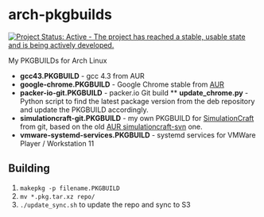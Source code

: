 # arch-pkgbuilds

[![Project Status: Active - The project has reached a stable, usable state and is being actively developed.](http://www.repostatus.org/badges/0.1.0/active.svg)](http://www.repostatus.org/#active)

My PKGBUILDs for Arch Linux

* __gcc43.PKGBUILD__ - gcc 4.3 from AUR
* __google-chrome.PKGBUILD__ - Google Chrome stable from [AUR](https://aur.archlinux.org/packages/google-chrome/)
* __packer-io-git.PKGBUILD__ - packer.io Git build
** __update_chrome.py__ - Python script to find the latest package version from the deb repository and update the PKGBUILD accordingly.
* __simulationcraft-git.PKGBUILD__ - my own PKGBUILD for [SimulationCraft](http://simulationcraft.org/) from git, based on the old [AUR simulationcraft-svn](https://aur.archlinux.org/packages/simulationcraft-svn/) one.
* __vmware-systemd-services.PKGBUILD__ - systemd services for VMWare Player / Workstation 11

## Building

1. ``makepkg -p filename.PKGBUILD``
2. ``mv *.pkg.tar.xz repo/``
3. ``./update_sync.sh`` to update the repo and sync to S3
